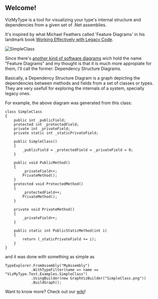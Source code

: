 ## Welcome!

VizMyType is a tool for visualizing your type's internal structure and dependencies from a given set of .Net assemblies.

It's inspired by what Michael Feathers called 'Feature Diagrams' in his landmark book [Working Effectively with Legacy Code](http://www.amazon.com/Working-Effectively-Legacy-Michael-Feathers/dp/0131177052).

![SimpleClass](./VizMyType/raw/master/VizMyType.Test/out/SimpleClass.png)

Since there's [another kind of software diagrams](http://en.wikipedia.org/wiki/Feature_model) wich hold the name "Feature Diagrams" and my 
thought is that it is much more appropiate for them, I'll call the former: Dependency Structure Diagrams.

Basically, a Dependency Structure Diagram is a graph depicting the dependencies between methods and fields from a set of classes or types.
They are very usefull for exploring the internals of a system, specially legacy ones.

For example, the above diagram was generated from this class:

    class SimpleClass
    {
        public int _publicField;
        protected int _protectedField;
        private int _privateField;
        private static int _staticPrivateField;

        public SimpleClass()
        {
            _publicField = _protectedField = _privateField = 0;
        }

        public void PublicMethod()
        {
            _privateField++;
			PrivateMethod();
        }
        protected void ProtectedMethod()
        {
            _protectedField++;
            PrivateMethod();
        }

        private void PrivateMethod()
        {
            _privateField++;
        }

        public static int PublicStaticMethod(int i)
        {
            return (_staticPrivateField += i);
        }
    }


and it was done with something as simple as

    TypeExplorer.FromAssembly("MyAssembly")
                .WithTypeFilter(name => name == "VizMyType.Test.Examples.SimpleClass")
                .UsingBuilder(new GraphVizBuilder("SimpleClass.png"))
                .BuildGraph();
					 
Want to know more? Check out our [wiki](https://github.com/MachinesAreUs/VizMyType/wiki)!
